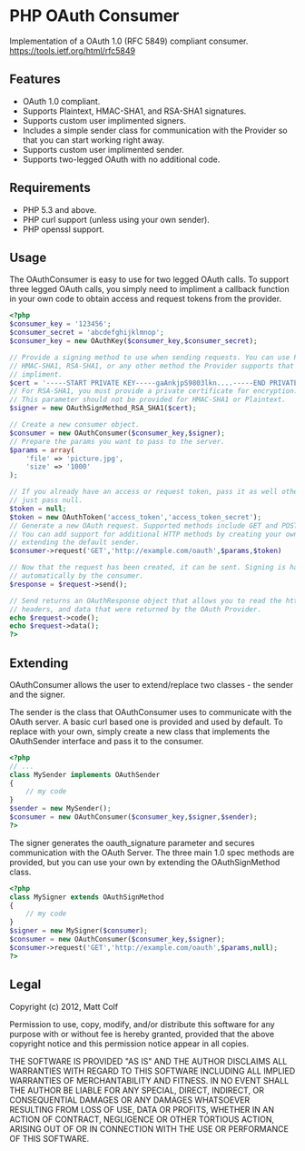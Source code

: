 PHP OAuth Consumer
==================

Implementation of a OAuth 1.0 (RFC 5849) compliant consumer.
https://tools.ietf.org/html/rfc5849

Features
--------

- OAuth 1.0 compliant.
- Supports Plaintext, HMAC-SHA1, and RSA-SHA1 signatures.
- Supports custom user implimented signers.
- Includes a simple sender class for communication with the Provider so that
  you can start working right away.
- Supports custom user implimented sender.
- Supports two-legged OAuth with no additional code.

Requirements
------------

- PHP 5.3 and above.
- PHP curl support (unless using your own sender).
- PHP openssl support.

Usage
-----

The OAuthConsumer is easy to use for two legged OAuth calls. To support three
legged OAuth calls, you simply need to impliment a callback function in your 
own code to obtain access and request tokens from the provider.

```php
<?php
$consumer_key = '123456';
$consumer_secret = 'abcdefghijklmnop';
$consumer_key = new OAuthKey($consumer_key,$consumer_secret);

// Provide a signing method to use when sending requests. You can use Plaintext,
// HMAC-SHA1, RSA-SHA1, or any other method the Provider supports that you 
// impliment.
$cert = '-----START PRIVATE KEY-----gaAnkjpS9803lkn....-----END PRIVATE KEY-----';
// For RSA-SHA1, you must provide a private certificate for encryption.
// This parameter should not be provided for HMAC-SHA1 or Plaintext.
$signer = new OAuthSignMethod_RSA_SHA1($cert);

// Create a new consumer object.
$consumer = new OAuthConsumer($consumer_key,$signer);
// Prepare the params you want to pass to the server.
$params = array(
	'file' => 'picture.jpg',
	'size' => '1000'
);

// If you already have an access or request token, pass it as well otherwise, 
// just pass null.
$token = null;
$token = new OAuthToken('access_token','access_token_secret');
// Generate a new OAuth request. Supported methods include GET and POST.
// You can add support for additional HTTP methods by creating your own or
// extending the default sender.
$consumer->request('GET','http://example.com/oauth',$params,$token)

// Now that the request has been created, it can be sent. Signing is handled
// automatically by the consumer.
$response = $request->send();

// Send returns an OAuthResponse object that allows you to read the http code,
// headers, and data that were returned by the OAuth Provider.
echo $request->code();
echo $request->data();
?>
```

Extending
---------

OAuthConsumer allows the user to extend/replace two classes - the sender and 
the signer.

The sender is the class that OAuthConsumer uses to communicate with the OAuth
server. A basic curl based one is provided and used by default. To replace with
your own, simply create a new class that implements the OAuthSender interface
and pass it to the consumer.

```php
<?php
// ...
class MySender implements OAuthSender
{
	// my code
}
$sender = new MySender();
$consumer = new OAuthConsumer($consumer_key,$signer,$sender);
?>
```

The signer generates the oauth_signature parameter and secures communication
with the OAuth Server. The three main 1.0 spec methods are provided, but you 
can use your own by extending the OAuthSignMethod class.

```php
<?php
class MySigner extends OAuthSignMethod
{
	// my code
}
$signer = new MySigner($consumer);
$consumer = new OAuthConsumer($consumer_key,$signer);
$consumer->request('GET','http://example.com/oauth',$params,null);
?>
```

Legal
-----

Copyright (c) 2012, Matt Colf

Permission to use, copy, modify, and/or distribute this software for any
purpose with or without fee is hereby granted, provided that the above
copyright notice and this permission notice appear in all copies.

THE SOFTWARE IS PROVIDED "AS IS" AND THE AUTHOR DISCLAIMS ALL WARRANTIES
WITH REGARD TO THIS SOFTWARE INCLUDING ALL IMPLIED WARRANTIES OF
MERCHANTABILITY AND FITNESS. IN NO EVENT SHALL THE AUTHOR BE LIABLE FOR
ANY SPECIAL, DIRECT, INDIRECT, OR CONSEQUENTIAL DAMAGES OR ANY DAMAGES
WHATSOEVER RESULTING FROM LOSS OF USE, DATA OR PROFITS, WHETHER IN AN
ACTION OF CONTRACT, NEGLIGENCE OR OTHER TORTIOUS ACTION, ARISING OUT OF
OR IN CONNECTION WITH THE USE OR PERFORMANCE OF THIS SOFTWARE.